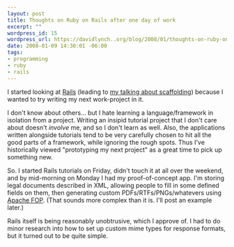 ```yaml
--- 
layout: post
title: Thoughts on Ruby on Rails after one day of work
excerpt: ""
wordpress_id: 15
wordpress_url: https://davidlynch..org/blog/2008/01/thoughts-on-ruby-on-rails-after-one-day-of-work/
date: 2008-01-09 14:30:01 -06:00
tags: 
- programming
- ruby
- rails
---
```

I started looking at [Rails](http://www.rubyonrails.org) (leading to [my talking about scaffolding](/blog/2008/01/rails-20-scaffolding/)) because I wanted to try writing my next work-project in it.

I don't know about others... but I hate learning a language/framework in isolation from a project. Writing an insipid tutorial project that I don't care about doesn't *involve* me, and so I don't learn as well. Also, the applications written alongside tutorials tend to be very carefully chosen to hit all the good parts of a framework, while ignoring the rough spots. Thus I've historically viewed "prototyping my next project" as a great time to pick up something new.

So. I started Rails tutorials on Friday, didn't touch it at all over the weekend, and by mid-morning on Monday I had my proof-of-concept app. I'm storing legal documents described in XML, allowing people to fill in some defined fields on them, then generating custom PDFs/RTFs/PNGs/whatevers using [Apache FOP](http://xmlgraphics.apache.org/fop/). (That sounds more complex than it is. I'll post an example later.)

Rails itself is being reasonably unobtrusive, which I approve of. I had to do minor research into how to set up custom mime types for response formats, but it turned out to be quite simple.

